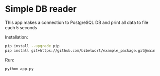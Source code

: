 # Simple DB reader

This app makes a connection to PostgreSQL DB
and print all data to file each 5 seconds

Installation:
```bash
pip install --upgrade pip
pip install git+https://github.com/bibelwort/example_package.git@main
```

Run:
```bash
python app.py
```
